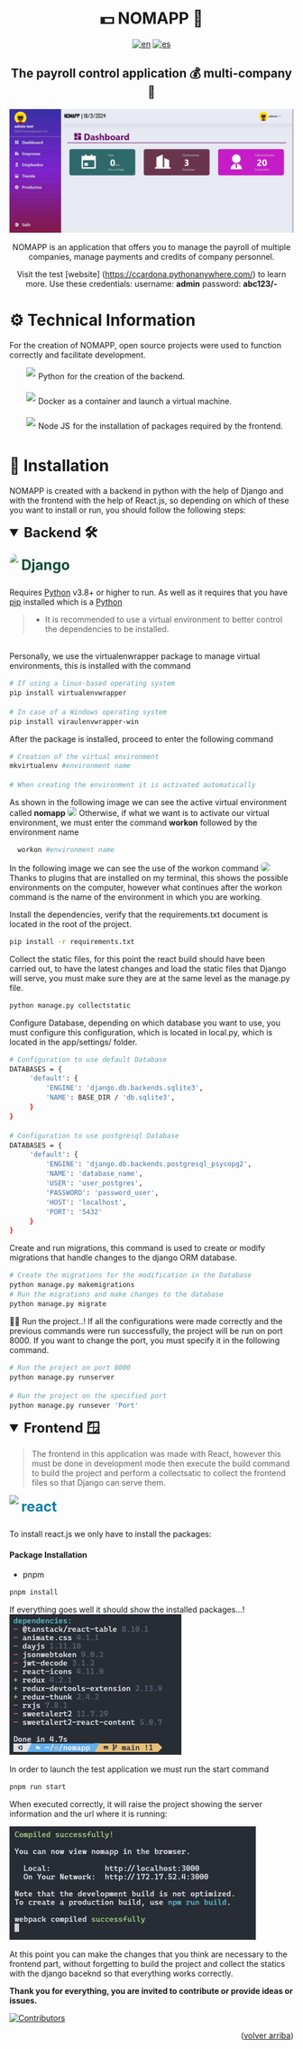<a name="readme-top"></a>

<div align="center">

# 💵 NOMAPP 💱

[![en](https://img.shields.io/badge/lang-en-red.svg)](./README.md)
[![es](https://img.shields.io/badge/lang-es-yellow.svg)](./README.es.md)

## The payroll control application 💰 multi-company 🏢

![Dashboard](./core/static/imgs/dashboard.png)

NOMAPP is an application that offers you to manage the payroll of multiple companies, manage payments and credits of company personnel.

Visit the test [website] (https://ccardona.pythonanywhere.com/) to learn more.
Use these credentials: username: **admin** password: **abc123/-**

</div>

# ⚙️ Technical Information
For the creation of NOMAPP, open source projects were used to function correctly and facilitate development.


<p style="margin-left:30px;display:flex; width:100%; red; align-items:center; gap:5px; margin-bottom: 10px">
  <a style="display:flex; align-items:center; gap:5px">
    <img src="./core/static/imgs/python_logo.png" style="object-fit:cover; height: 30px; display:flex" />
    Python
  </a>
  for the creation of the backend.
</p>

<p style="margin-left:30px;display:flex; width:100%; red; gap:5px; margin-bottom: 10px; align-items:center">
  <a style="display:flex; align-items:center; gap:5px">
    <img src="./core/static/imgs/docker_logo.png" style="object-fit:cover; height: 30px; display:flex" />
    Docker
  </a>
  as a container and launch a virtual machine.
</p>

<p style="margin-left:30px;display:flex; width:100%; red; gap:5px; margin-bottom: 10px; align-items:center">
  <a style="display:flex; align-items:center; gap:5px">
    <img src="./core/static/imgs/node_logo.svg" style="object-fit:cover; height: 30px; display:flex" />
    Node JS
  </a>
  for the installation of packages required by the frontend.
</p>

# 🚀 Installation

NOMAPP is created with a backend in python with the help of Django and with the frontend with the help of React.js, so depending on which of these you want to install or run, you should follow the following steps:

<details open>
<summary style="font-size:24px; font-weight:bold">Backend 🛠️</summary>

<p>
  <a style="display:flex; gap: 5px; font-size: 25px; color: rgba(12,75,51); font-weight:bold; align-items:center; margin-bottom: 20px;margin-top: 0">
    <img style="height: 40px; border-radius:100%" src="./core/static/imgs/django_logo.png" />
    Django
  </a>
</p>

Requires <a href="https://www.python.org">Python</a> v3.8+ or higher to run.
As well as it requires that you have <a href="https://pip.pypa.io/en/stable/installation/">pip</a> installed which is a <a href="https package manager ://www.python.org">Python</a>

> - It is recommended to use a virtual environment to better control the dependencies to be installed.

\
  Personally, we use the virtualenwrapper package to manage virtual environments, this is installed with the command
   ```sh
   # If using a linux-based operating system
   pip install virtualenvwrapper

   # In case of a Windows operating system
   pip install viraulenvwrapper-win
   ```
   After the package is installed, proceed to enter the following command

   ```sh
   # Creation of the virtual environment
   mkvirtualenv #environment name

   # When creating the environment it is activated automatically
   ```
   As shown in the following image we can see the active virtual environment called **nomapp**
   <img src="./core/static/imgs/example_env.png" style="border-radius:5px">
   Otherwise, if what we want is to activate our virtual environment, we must enter the command **workon** followed by the environment name


   ```sh
     workon #environment name
   ```
   In the following image we can see the use of the workon command
   <img src="./core/static/imgs/workon.png" style="border-radius:5px">
   Thanks to plugins that are installed on my terminal, this shows the possible environments on the computer, however what continues after the workon command is the name of the environment in which you are working.

Install the dependencies, verify that the requirements.txt document is located in the root of the project.
```sh
pip install -r requirements.txt
```
Collect the static files, for this point the react build should have been carried out, to have the latest changes and load the static files that Django will serve, you must make sure they are at the same level as the manage.py file.
```sh
python manage.py collectstatic
```
Configure Database, depending on which database you want to use, you must configure this configuration, which is located in local.py, which is located in the app/settings/ folder.

```sh
# Configuration to use default Database
DATABASES = {
     'default': {
         'ENGINE': 'django.db.backends.sqlite3',
         'NAME': BASE_DIR / 'db.sqlite3',
     }
}

# Configuration to use postgresql Database
DATABASES = {
     'default': {
         'ENGINE': 'django.db.backends.postgresql_psycopg2',
         'NAME': 'database_name',
         'USER': 'user_postgres',
         'PASSWORD': 'password_user',
         'HOST': 'localhost',
         'PORT': '5432'
     }
}
```

Create and run migrations, this command is used to create or modify migrations that handle changes to the django ORM database.

```sh
# Create the migrations for the modification in the Database
python manage.py makemigrations
# Run the migrations and make changes to the database
python manage.py migrate
```

👨‍💻 Run the project..! If all the configurations were made correctly and the previous commands were run successfully, the project will be run on port 8000. If you want to change the port, you must specify it in the following command.
```sh
# Run the project on port 8000
python manage.py runserver

# Run the project on the specified port
python manage.py runsever 'Port'
```

</details>


<details open>
  <summary style="font-size:24px; font-weight:bold">Frontend 🪟</summary>

  > The frontend in this application was made with React, however this must be done in development mode then execute the build command to build the project and perform a collectsatic to collect the frontend files so that Django can serve them.
   <p>
     <a style="display:flex; gap: 5px; font-size: 25px; color: rgba(8,126,164); font-weight:bold; align-items:center; margin-bottom: 20px;margin-top: 0" >
       <img style="height: 40px;" src="./core/static/imgs/react_logo.png" />
       react
     </a>
   </p>
</details>
To install react.js we only have to install the packages:

#### Package Installation

* pnpm
```bash
pnpm install
```
If everything goes well it should show the installed packages...!
<img src="./core/static/imgs/installPakages.png" alt="Package Install"/>

In order to launch the test application we must run the start command
```bash
pnpm run start
```
When executed correctly, it will raise the project showing the server information and the url where it is running:

<img src="/core/static/imgs/run.png" alt="Run Project" />

At this point you can make the changes that you think are necessary to the frontend part, without forgetting to build the project and collect the statics with the django baceknd so that everything works correctly.

**Thank you for everything, you are invited to contribute or provide ideas or issues.**

[![Contributors](https://contrib.rocks/image?repo=devkev53/nomapp)](https://github.com/devkev53/nomapp/graphs/contributors)

<p align="right">(<a href="#readme-top">volver arriba</a>)</p>